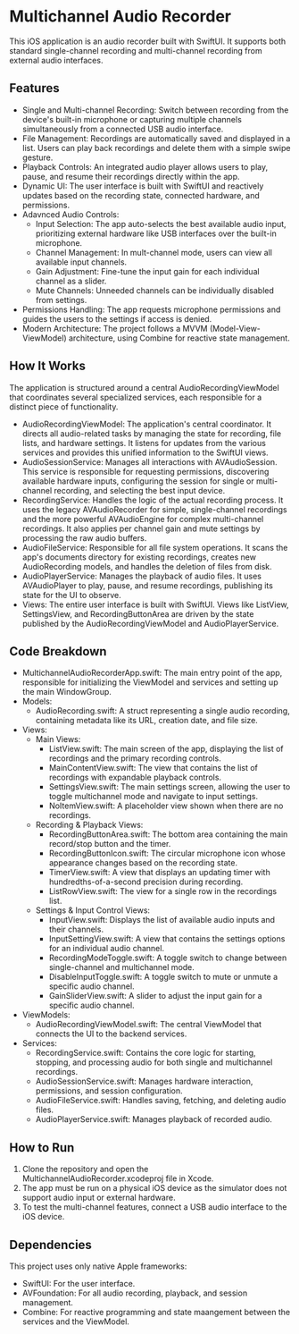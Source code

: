 # **Multichannel Audio Recorder**
This iOS application is an audio recorder built with SwiftUI. It supports both standard single-channel recording and multi-channel recording from external audio interfaces.

## Features
- Single and Multi-channel Recording: Switch between recording from the device's built-in microphone or capturing multiple channels simultaneously from a connected USB audio interface.
- File Management: Recordings are automatically saved and displayed in a list. Users can play back recordings and delete them with a simple swipe gesture.
- Playback Controls: An integrated audio player allows users to play, pause, and resume their recordings directly within the app.
- Dynamic UI: The user interface is built with SwiftUI and reactively updates based on the recording state, connected hardware, and permissions.
- Adavnced Audio Controls: 
    - Input Selection: The app auto-selects the best available audio input, prioritizing external hardware like USB interfaces over the built-in microphone. 
    - Channel Management: In mult-channel mode, users can view all available input channels. 
    - Gain Adjustment: Fine-tune the input gain for each individual channel as a slider. 
    - Mute Channels: Unneeded channels can be individually disabled from settings.
- Permissions Handling: The app requests microphone permissions and guides the users to the settings if access is denied.
- Modern Architecture: The project follows a MVVM (Model-View-ViewModel) architecture, using Combine for reactive state management.

## How It Works
The application is structured around a central AudioRecordingViewModel that coordinates several specialized services, each responsible for a distinct piece of functionality.
- AudioRecordingViewModel: The application's central coordinator. It directs all audio-related tasks by managing the state for recording, file lists, and hardware settings. It listens for updates from the various services and provides this unified information to the SwiftUI views.
- AudioSessionService: Manages all interactions with AVAudioSession. This service is responsible for requesting permissions, discovering available hardware inputs, configuring the session for single or multi-channel recording, and selecting the best input device.
- RecordingService: Handles the logic of the actual recording process. It uses the legacy AVAudioRecorder for simple, single-channel recordings and the more powerful AVAudioEngine for complex multi-channel recordings. It also applies per channel gain and mute settings by processing the raw audio buffers.
- AudioFileService: Responsible for all file system operations. It scans the app's documents directory for existing recordings, creates new AudioRecording models, and handles the deletion of files from disk.
- AudioPlayerService: Manages the playback of audio files. It uses AVAudioPlayer to play, pause, and resume recordings, publishing its state for the UI to observe.
- Views: The entire user interface is built with SwiftUI. Views like ListView, SettingsView, and RecordingButtonArea are driven by the state published by the AudioRecordingViewModel and AudioPlayerService.

## Code Breakdown
- MultichannelAudioRecorderApp.swift: The main entry point of the app, responsible for initializing the ViewModel and services and setting up the main WindowGroup.
- Models: 
    - AudioRecording.swift: A struct representing a single audio recording, containing metadata like its URL, creation date, and file size.
- Views: 
    - Main Views:
        - ListView.swift: The main screen of the app, displaying the list of recordings and the primary recording controls.
        - MainContentView.swift: The view that contains the list of recordings with expandable playback controls.
        - SettingsView.swift: The main settings screen, allowing the user to toggle multichannel mode and navigate to input settings.
        - NoItemView.swift: A placeholder view shown when there are no recordings.
    - Recording & Playback Views:
        - RecordingButtonArea.swift: The bottom area containing the main record/stop button and the timer.
        - RecordingButtonIcon.swift: The circular microphone icon whose appearance changes based on the recording state.
        - TimerView.swift: A view that displays an updating timer with hundredths-of-a-second precision during recording.
        - ListRowView.swift: The view for a single row in the recordings list.
    - Settings & Input Control Views:
        - InputView.swift: Displays the list of available audio inputs and their channels.
        - InputSettingView.swift: A view that contains the settings options for an individual audio channel.
        - RecordingModeToggle.swift: A toggle switch to change between single-channel and multichannel mode.
        - DisableInputToggle.swift: A toggle switch to mute or unmute a specific audio channel.
        - GainSliderView.swift: A slider to adjust the input gain for a specific audio channel.
- ViewModels: 
    - AudioRecordingViewModel.swift: The central ViewModel that connects the UI to the backend services.
- Services: 
    - RecordingService.swift: Contains the core logic for starting, stopping, and processing audio for both single and multichannel recordings. 
    - AudioSessionService.swift: Manages hardware interaction, permissions, and session configuration. 
    - AudioFileService.swift: Handles saving, fetching, and deleting audio files. 
    - AudioPlayerService.swift: Manages playback of recorded audio.

## How to Run

1. Clone the repository and open the MultichannelAudioRecorder.xcodeproj file in Xcode.
2. The app must be run on a physical iOS device as the simulator does not support audio input or external hardware.
3. To test the multi-channel features, connect a USB audio interface to the iOS device. 

## Dependencies
This project uses only native Apple frameworks:
- SwiftUI: For the user interface.
- AVFoundation: For all audio recording, playback, and session management.
- Combine: For reactive programming and state maangement between the services and the ViewModel.
